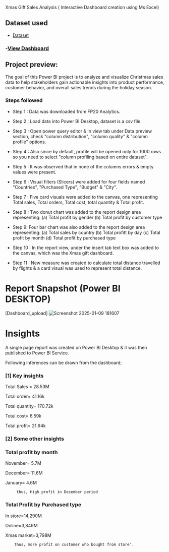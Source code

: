 Xmas Gift Sales Analysis ( Interactive Dashboard creation using Ms Excel)

## Dataset used
- <a href="https://github.com/Swiss111/dashboard/blob/main/Xmas_Dataset_C12%20dashb.xlsx">Dataset</a>

### -<a href="https://app.powerbi.com/groups/me/reports/d2874bd6-4967-443a-adf2-e5d1185cf35f/af919e9377565211075d?experience=power-bi">View Dashboard<a/>

## Project preview:

The goal of this Power BI project is to analyze and visualize Christmas sales data to help stakeholders gain actionable insights into product performance, customer behavior, and overall sales trends during the holiday season.


### Steps followed 
- Step 1  : Data was downloaded from FP20 Analytics.
- Step 2 : Load data into Power BI Desktop, dataset is a csv file.
- Step 3 : Open power query editor & in view tab under Data preview section, check "column distribution", "column quality" & "column profile" options.
- Step 4 : Also since by default, profile will be opened only for 1000 rows so you need to select "column profiling based on entire dataset".
- Step 5 : It was observed that in none of the columns errors & empty values were present.
- Step 6 : Visual filters (Slicers) were added for four fields named "Countries", "Purchased Type", "Budget" & "City".
- Step 7 : Five card visuals were added to the canvas, one representing Total sales, Total orders, Total cost, total quantity & Total profit.
- Step 8 : Two donut chart was added to the report design area representing:
(a) Total profit by gender
(b) Total profit by customer type
- Step 9: Four bar chart was also added to the report design area representing:
(a) Total sales by country
(b) Total profitt by day
(c) Total profit by month
(d) Total profit by purchased type

  

- Step 10 : In the report view, under the insert tab text box was added to the canvas, which was the Xmas gift dashboard. 
 
 - Step 11 : New measure was created to calculate total distance travelled by flights & a card visual was used to represent total distance.
 
 # Report Snapshot (Power BI DESKTOP)

 
[Dashboard_upload] ![Screenshot 2025-01-09 181607](https://github.com/user-attachments/assets/035d9cd3-e538-4076-80df-e5c20ab9da49)

# Insights

A single page report was created on Power BI Desktop & it was then published to Power BI Service.


Following inferences can be drawn from the dashboard;

### [1] Key insights


   Total Sales = 28.53M

   Total order= 41.16k

   Total quantity= 170.72k

   Total cost= 6.59k

   Total profit= 21.94k
  

  
 ### [2] Some other insights
 
 ###  Total profit by month
 November= 5.7M

 December= 11.6M

 January=  4.6M

         thus, High profit in December period 
 
        
 
 ### Total Profit by Purchased type
 
 In store=14,290M

 Online=3,849M

 Xmas market=3,798M

        thus, more profit on customer who bought from store'.

